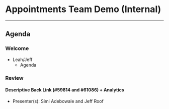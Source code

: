 # Appointments Team Demo (Internal) 

---

## Agenda

### Welcome

- Leah/Jeff
  - Agenda

### Review 

#### Descriptive Back Link (#59814 and #61086) + Analytics 
  - Presenter(s): Simi Adebowale and Jeff Roof 





